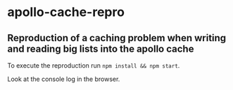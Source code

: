 # apollo-cache-repro
## Reproduction of a caching problem when writing and reading big lists into the apollo cache

To execute the reproduction run `npm install && npm start`. 

Look at the console log in the browser.
